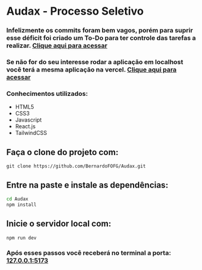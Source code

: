 # Audax - Processo Seletivo
### Infelizmente os commits foram bem vagos, porém para suprir esse déficit foi criado um To-Do para ter controle das tarefas a realizar.   <a href="https://glib-chill-ca3.notion.site/Audax-Tarefas-8c0378c1bca64842b6ae2a0a14be516d" target="_blank">Clique aqui para acessar</a>

### Se não for do seu interesse rodar a aplicação em localhost você terá a mesma aplicação na vercel. [Clique aqui para acessar](https://audax-bernardofofg.vercel.app/)
### Conhecimentos utilizados:
- HTML5
- CSS3
- Javascript
- React.js
- TailwindCSS

## Faça o clone do projeto com:
```
git clone https://github.com/BernardoFOFG/Audax.git
```

## Entre na paste e  instale as dependências:
```bash
cd Audax
npm install
```

## Inicie o servidor local com:
```
npm run dev
```

### Após esses passos você receberá no terminal a porta: [127.0.0.1:5173](http://127.0.0.1:5173/)

